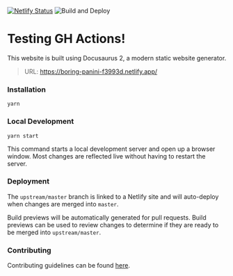 [![Netlify Status](https://api.netlify.com/api/v1/badges/3fa2caf5-c35f-4afb-9770-0b854ee4fd06/deploy-status)](https://app.netlify.com/sites/boring-panini-f3993d/deploys) ![Build and Deploy](https://github.com/csestito/gh-actions/workflows/Build%20and%20Deploy/badge.svg)

# Testing GH Actions!

This website is built using Docusaurus 2, a modern static website generator.

> URL: https://boring-panini-f3993d.netlify.app/

### Installation

```shell-session
yarn
```

### Local Development

```shell-session
yarn start
```

This command starts a local development server and open up a browser window. Most changes are reflected live without having to restart the server.

### Deployment

The `upstream/master` branch is linked to a Netlify site and will auto-deploy when changes are merged into `master`.

Build previews will be automatically generated for pull requests. Build previews can be used to review changes to determine if they are ready to be merged into `upstream/master`.

### Contributing

Contributing guidelines can be found [here](https://panos.pan.dev/docs/contributing).
